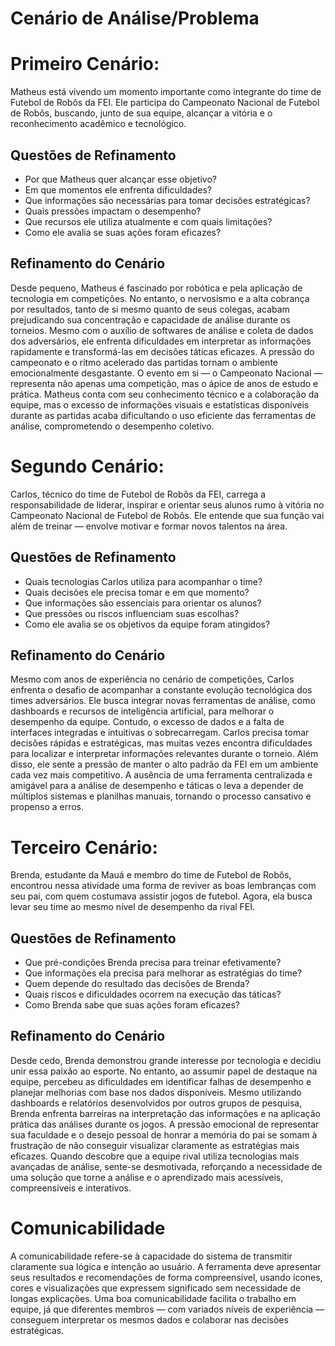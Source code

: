 # Cenário de Análise/Problema

# Primeiro Cenário:

Matheus está vivendo um momento importante como integrante do time de Futebol de Robôs da FEI. Ele participa do Campeonato Nacional de Futebol de Robôs, buscando, junto de sua equipe, alcançar a vitória e o reconhecimento acadêmico e tecnológico.

## Questões de Refinamento

- Por que Matheus quer alcançar esse objetivo?<br>
- Em que momentos ele enfrenta dificuldades?<br>
- Que informações são necessárias para tomar decisões estratégicas?<br>
- Quais pressões impactam o desempenho?<br>
- Que recursos ele utiliza atualmente e com quais limitações?<br>
- Como ele avalia se suas ações foram eficazes?<br> 

## Refinamento do Cenário

Desde pequeno, Matheus é fascinado por robótica e pela aplicação de tecnologia em competições. No entanto, o nervosismo e a alta cobrança por resultados, tanto de si mesmo quanto de seus colegas, acabam prejudicando sua concentração e capacidade de análise durante os torneios.
Mesmo com o auxílio de softwares de análise e coleta de dados dos adversários, ele enfrenta dificuldades em interpretar as informações rapidamente e transformá-las em decisões táticas eficazes. A pressão do campeonato e o ritmo acelerado das partidas tornam o ambiente emocionalmente desgastante. O evento em si — o Campeonato Nacional — representa não apenas uma competição, mas o ápice de anos de estudo e prática.
Matheus conta com seu conhecimento técnico e a colaboração da equipe, mas o excesso de informações visuais e estatísticas disponíveis durante as partidas acaba dificultando o uso eficiente das ferramentas de análise, comprometendo o desempenho coletivo.

# Segundo Cenário: 

Carlos, técnico do time de Futebol de Robôs da FEI, carrega a responsabilidade de liderar, inspirar e orientar seus alunos rumo à vitória no Campeonato Nacional de Futebol de Robôs. Ele entende que sua função vai além de treinar — envolve motivar e formar novos talentos na área.


## Questões de Refinamento

- Quais tecnologias Carlos utiliza para acompanhar o time?<br>
- Quais decisões ele precisa tomar e em que momento?<br>
- Que informações são essenciais para orientar os alunos?<br>
- Que pressões ou riscos influenciam suas escolhas?<br>
- Como ele avalia se os objetivos da equipe foram atingidos?<br>

## Refinamento do Cenário

Mesmo com anos de experiência no cenário de competições, Carlos enfrenta o desafio de acompanhar a constante evolução tecnológica dos times adversários. Ele busca integrar novas ferramentas de análise, como dashboards e recursos de inteligência artificial, para melhorar o desempenho da equipe.
Contudo, o excesso de dados e a falta de interfaces integradas e intuitivas o sobrecarregam. Carlos precisa tomar decisões rápidas e estratégicas, mas muitas vezes encontra dificuldades para localizar e interpretar informações relevantes durante o torneio.
Além disso, ele sente a pressão de manter o alto padrão da FEI em um ambiente cada vez mais competitivo. A ausência de uma ferramenta centralizada e amigável para a análise de desempenho e táticas o leva a depender de múltiplos sistemas e planilhas manuais, tornando o processo cansativo e propenso a erros.

# Terceiro Cenário: 

Brenda, estudante da Mauá e membro do time de Futebol de Robôs, encontrou nessa atividade uma forma de reviver as boas lembranças com seu pai, com quem costumava assistir jogos de futebol. Agora, ela busca levar seu time ao mesmo nível de desempenho da rival FEI.

## Questões de Refinamento

- Que pré-condições Brenda precisa para treinar efetivamente?<br>
- Que informações ela precisa para melhorar as estratégias do time?<br>
- Quem depende do resultado das decisões de Brenda?<br>
- Quais riscos e dificuldades ocorrem na execução das táticas?<br>
- Como Brenda sabe que suas ações foram eficazes?<br>

## Refinamento do Cenário

Desde cedo, Brenda demonstrou grande interesse por tecnologia e decidiu unir essa paixão ao esporte. No entanto, ao assumir papel de destaque na equipe, percebeu as dificuldades em identificar falhas de desempenho e planejar melhorias com base nos dados disponíveis.
Mesmo utilizando dashboards e relatórios desenvolvidos por outros grupos de pesquisa, Brenda enfrenta barreiras na interpretação das informações e na aplicação prática das análises durante os jogos.
A pressão emocional de representar sua faculdade e o desejo pessoal de honrar a memória do pai se somam à frustração de não conseguir visualizar claramente as estratégias mais eficazes. Quando descobre que a equipe rival utiliza tecnologias mais avançadas de análise, sente-se desmotivada, reforçando a necessidade de uma solução que torne a análise e o aprendizado mais acessíveis, compreensíveis e interativos.

# Comunicabilidade

A comunicabilidade refere-se à capacidade do sistema de transmitir claramente sua lógica e intenção ao usuário. A ferramenta deve apresentar seus resultados e recomendações de forma compreensível, usando ícones, cores e visualizações que expressem significado sem necessidade de longas explicações.
Uma boa comunicabilidade facilita o trabalho em equipe, já que diferentes membros — com variados níveis de experiência — conseguem interpretar os mesmos dados e colaborar nas decisões estratégicas.
